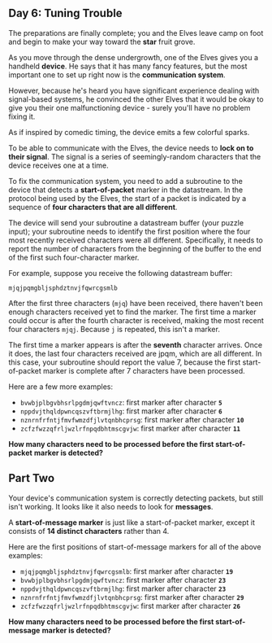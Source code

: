 ## Day 6: Tuning Trouble

The preparations are finally complete; you and the Elves leave camp on foot and
begin to make your way toward the **star** fruit grove.

As you move through the dense undergrowth, one of the Elves gives you a handheld
**device**. He says that it has many fancy features, but the most important one
to set up right now is the **communication system**.

However, because he's heard you have significant experience dealing with signal-based systems, he convinced the other Elves that it would be okay to give you their one malfunctioning device - surely you'll have no problem fixing it.

As if inspired by comedic timing, the device emits a few colorful sparks.

To be able to communicate with the Elves, the device needs to
**lock on to their signal**. The signal is a series of seemingly-random
characters that the device receives one at a time.

To fix the communication system, you need to add a subroutine to the device that
detects a **start-of-packet** marker in the datastream. In the protocol being
used by the Elves, the start of a packet is indicated by a sequence of
**four characters that are all different**.

The device will send your subroutine a datastream buffer (your puzzle input);
your subroutine needs to identify the first position where the four most
recently received characters were all different. Specifically, it needs to
report the number of characters from the beginning of the buffer to the end of
the first such four-character marker.

For example, suppose you receive the following datastream buffer:

```
mjqjpqmgbljsphdztnvjfqwrcgsmlb
```

After the first three characters (`mjq`) have been received, there haven't been
enough characters received yet to find the marker. The first time a marker could
occur is after the fourth character is received, making the most recent four
characters `mjqj`. Because `j` is repeated, this isn't a marker.

The first time a marker appears is after the **seventh** character arrives. Once
it does, the last four characters received are jpqm, which are all different. In
this case, your subroutine should report the value 7, because the first
start-of-packet marker is complete after 7 characters have been processed.

Here are a few more examples:

- `bvwbjplbgvbhsrlpgdmjqwftvncz`: first marker after character **`5`**
- `nppdvjthqldpwncqszvftbrmjlhg`: first marker after character **`6`**
- `nznrnfrfntjfmvfwmzdfjlvtqnbhcprsg`: first marker after character **`10`**
- `zcfzfwzzqfrljwzlrfnpqdbhtmscgvjw`: first marker after character **`11`**

**How many characters need to be processed before the first start-of-packet**
**marker is detected?**

## Part Two

Your device's communication system is correctly detecting packets, but still
isn't working. It looks like it also needs to look for **messages**.

A **start-of-message marker** is just like a start-of-packet marker, except it
consists of **14 distinct characters** rather than 4.

Here are the first positions of start-of-message markers for all of the above
examples:

- `mjqjpqmgbljsphdztnvjfqwrcgsmlb`: first marker after character **`19`**
- `bvwbjplbgvbhsrlpgdmjqwftvncz`: first marker after character **`23`**
- `nppdvjthqldpwncqszvftbrmjlhg`: first marker after character **`23`**
- `nznrnfrfntjfmvfwmzdfjlvtqnbhcprsg`: first marker after character **`29`**
- `zcfzfwzzqfrljwzlrfnpqdbhtmscgvjw`: first marker after character **`26`**

**How many characters need to be processed before the first start-of-message**
**marker is detected?**
